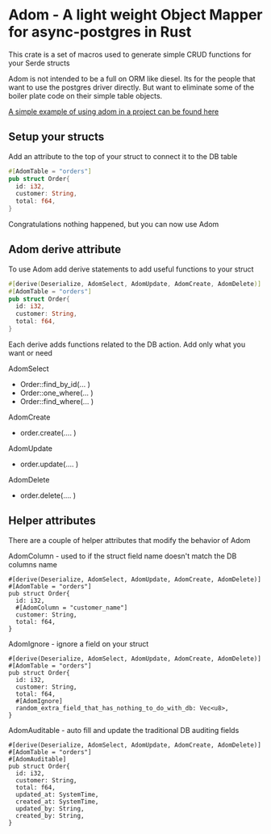 # Adom - A light weight Object Mapper for async-postgres in Rust

This crate is a set of macros used to generate simple CRUD functions for your Serde structs

Adom is not intended to be a full on ORM like diesel. Its for the people that
want to use the postgres driver directly. But want to eliminate some of the boiler plate
code on their simple table objects.

[A simple example of using adom in a project can be found here](https://github.com/lex148/adom_actix_web_example)

## Setup your structs

Add an attribute to the top of your struct to connect it to the DB table

```rust
#[AdomTable = "orders"]
pub struct Order{
  id: i32,
  customer: String,
  total: f64,
}
```

Congratulations nothing happened, but you can now use Adom

## Adom derive attribute

To use Adom add derive statements to add useful functions to your struct

```rust
#[derive(Deserialize, AdomSelect, AdomUpdate, AdomCreate, AdomDelete)]
#[AdomTable = "orders"]
pub struct Order{
  id: i32,
  customer: String,
  total: f64,
}
```

Each derive adds functions related to the DB action. Add only what you want or
need

AdomSelect

- Order::find_by_id(... )
- Order::one_where(... )
- Order::find_where(... )

AdomCreate

- order.create(.... )

AdomUpdate

- order.update(.... )

AdomDelete

- order.delete(.... )

## Helper attributes

There are a couple of helper attributes that modify the behavior of Adom

AdomColumn - used to if the struct field name doesn't match the DB columns name

```
#[derive(Deserialize, AdomSelect, AdomUpdate, AdomCreate, AdomDelete)]
#[AdomTable = "orders"]
pub struct Order{
  id: i32,
  #[AdomColumn = "customer_name"]
  customer: String,
  total: f64,
}
```

AdomIgnore - ignore a field on your struct

```
#[derive(Deserialize, AdomSelect, AdomUpdate, AdomCreate, AdomDelete)]
#[AdomTable = "orders"]
pub struct Order{
  id: i32,
  customer: String,
  total: f64,
  #[AdomIgnore]
  random_extra_field_that_has_nothing_to_do_with_db: Vec<u8>,
}
```

AdomAuditable - auto fill and update the traditional DB auditing fields

```
#[derive(Deserialize, AdomSelect, AdomUpdate, AdomCreate, AdomDelete)]
#[AdomTable = "orders"]
#[AdomAuditable]
pub struct Order{
  id: i32,
  customer: String,
  total: f64,
  updated_at: SystemTime,
  created_at: SystemTime,
  updated_by: String,
  created_by: String,
}
```
